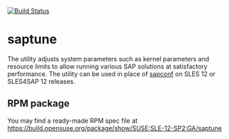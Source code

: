 
[![Build Status](https://travis-ci.org/HouzuoGuo/saptune.svg?branch=master)](https://travis-ci.org/HouzuoGuo/saptune)

# saptune
The utility adjusts system parameters such as kernel parameters and resource limits
to allow running various SAP solutions at satisfactory performance.
The utility can be used in place of [sapconf](https://github.com/HouzuoGuo/sapconf) on SLES 12 or SLES4SAP 12 releases.

## RPM package
You may find a ready-made RPM spec file at https://build.opensuse.org/package/show/SUSE:SLE-12-SP2:GA/saptune
